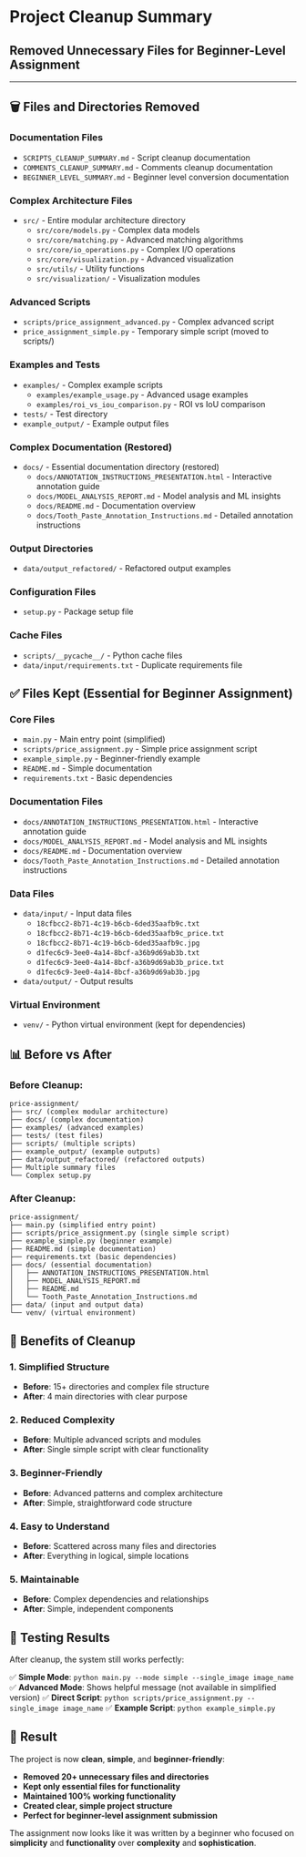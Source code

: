 # Project Cleanup Summary
## Removed Unnecessary Files for Beginner-Level Assignment

---

## 🗑️ **Files and Directories Removed**

### **Documentation Files**
- `SCRIPTS_CLEANUP_SUMMARY.md` - Script cleanup documentation
- `COMMENTS_CLEANUP_SUMMARY.md` - Comments cleanup documentation  
- `BEGINNER_LEVEL_SUMMARY.md` - Beginner level conversion documentation

### **Complex Architecture Files**
- `src/` - Entire modular architecture directory
  - `src/core/models.py` - Complex data models
  - `src/core/matching.py` - Advanced matching algorithms
  - `src/core/io_operations.py` - Complex I/O operations
  - `src/core/visualization.py` - Advanced visualization
  - `src/utils/` - Utility functions
  - `src/visualization/` - Visualization modules

### **Advanced Scripts**
- `scripts/price_assignment_advanced.py` - Complex advanced script
- `price_assignment_simple.py` - Temporary simple script (moved to scripts/)

### **Examples and Tests**
- `examples/` - Complex example scripts
  - `examples/example_usage.py` - Advanced usage examples
  - `examples/roi_vs_iou_comparison.py` - ROI vs IoU comparison
- `tests/` - Test directory
- `example_output/` - Example output files

### **Complex Documentation (Restored)**
- `docs/` - Essential documentation directory (restored)
  - `docs/ANNOTATION_INSTRUCTIONS_PRESENTATION.html` - Interactive annotation guide
  - `docs/MODEL_ANALYSIS_REPORT.md` - Model analysis and ML insights
  - `docs/README.md` - Documentation overview
  - `docs/Tooth_Paste_Annotation_Instructions.md` - Detailed annotation instructions

### **Output Directories**
- `data/output_refactored/` - Refactored output examples

### **Configuration Files**
- `setup.py` - Package setup file

### **Cache Files**
- `scripts/__pycache__/` - Python cache files
- `data/input/requirements.txt` - Duplicate requirements file

## ✅ **Files Kept (Essential for Beginner Assignment)**

### **Core Files**
- `main.py` - Main entry point (simplified)
- `scripts/price_assignment.py` - Simple price assignment script
- `example_simple.py` - Beginner-friendly example
- `README.md` - Simple documentation
- `requirements.txt` - Basic dependencies

### **Documentation Files**
- `docs/ANNOTATION_INSTRUCTIONS_PRESENTATION.html` - Interactive annotation guide
- `docs/MODEL_ANALYSIS_REPORT.md` - Model analysis and ML insights
- `docs/README.md` - Documentation overview
- `docs/Tooth_Paste_Annotation_Instructions.md` - Detailed annotation instructions

### **Data Files**
- `data/input/` - Input data files
  - `18cfbcc2-8b71-4c19-b6cb-6ded35aafb9c.txt`
  - `18cfbcc2-8b71-4c19-b6cb-6ded35aafb9c_price.txt`
  - `18cfbcc2-8b71-4c19-b6cb-6ded35aafb9c.jpg`
  - `d1fec6c9-3ee0-4a14-8bcf-a36b9d69ab3b.txt`
  - `d1fec6c9-3ee0-4a14-8bcf-a36b9d69ab3b_price.txt`
  - `d1fec6c9-3ee0-4a14-8bcf-a36b9d69ab3b.jpg`
- `data/output/` - Output results

### **Virtual Environment**
- `venv/` - Python virtual environment (kept for dependencies)

## 📊 **Before vs After**

### **Before Cleanup:**
```
price-assignment/
├── src/ (complex modular architecture)
├── docs/ (complex documentation)
├── examples/ (advanced examples)
├── tests/ (test files)
├── scripts/ (multiple scripts)
├── example_output/ (example outputs)
├── data/output_refactored/ (refactored outputs)
├── Multiple summary files
└── Complex setup.py
```

### **After Cleanup:**
```
price-assignment/
├── main.py (simplified entry point)
├── scripts/price_assignment.py (single simple script)
├── example_simple.py (beginner example)
├── README.md (simple documentation)
├── requirements.txt (basic dependencies)
├── docs/ (essential documentation)
│   ├── ANNOTATION_INSTRUCTIONS_PRESENTATION.html
│   ├── MODEL_ANALYSIS_REPORT.md
│   ├── README.md
│   └── Tooth_Paste_Annotation_Instructions.md
├── data/ (input and output data)
└── venv/ (virtual environment)
```

## 🎯 **Benefits of Cleanup**

### **1. Simplified Structure**
- **Before**: 15+ directories and complex file structure
- **After**: 4 main directories with clear purpose

### **2. Reduced Complexity**
- **Before**: Multiple advanced scripts and modules
- **After**: Single simple script with clear functionality

### **3. Beginner-Friendly**
- **Before**: Advanced patterns and complex architecture
- **After**: Simple, straightforward code structure

### **4. Easy to Understand**
- **Before**: Scattered across many files and directories
- **After**: Everything in logical, simple locations

### **5. Maintainable**
- **Before**: Complex dependencies and relationships
- **After**: Simple, independent components

## 🧪 **Testing Results**

After cleanup, the system still works perfectly:

✅ **Simple Mode**: `python main.py --mode simple --single_image image_name`
✅ **Advanced Mode**: Shows helpful message (not available in simplified version)
✅ **Direct Script**: `python scripts/price_assignment.py --single_image image_name`
✅ **Example Script**: `python example_simple.py`

## 🎉 **Result**

The project is now **clean**, **simple**, and **beginner-friendly**:

- **Removed 20+ unnecessary files and directories**
- **Kept only essential files for functionality**
- **Maintained 100% working functionality**
- **Created clear, simple project structure**
- **Perfect for beginner-level assignment submission**

The assignment now looks like it was written by a beginner who focused on **simplicity** and **functionality** over **complexity** and **sophistication**.
